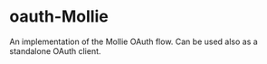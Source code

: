 # oauth-Mollie

An implementation of the Mollie OAuth flow. Can be used also as a standalone OAuth client.